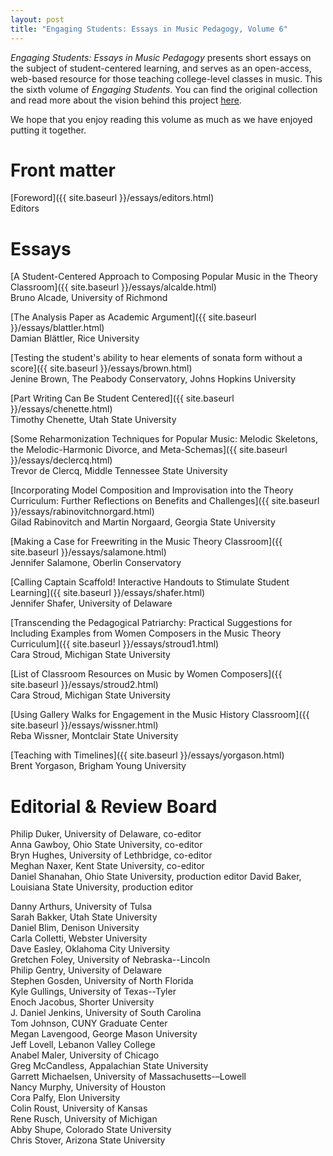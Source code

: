 ```yaml
---
layout: post
title: "Engaging Students: Essays in Music Pedagogy, Volume 6"
---
```


_Engaging Students: Essays in Music Pedagogy_ presents short essays on the subject of student-centered learning, and serves as an open-access, web-based resource for those teaching college-level classes in music. This the sixth volume of *Engaging Students*. You can find the original collection and read more about the vision behind this project [here](http://www.flipcamp.org/engagingstudents/).

We hope that you enjoy reading this volume as much as we have enjoyed putting it together.

# Front matter

[Foreword]({{ site.baseurl }}/essays/editors.html)  
Editors


# Essays

[A Student-Centered Approach to Composing Popular Music in the Theory Classroom]({{ site.baseurl }}/essays/alcalde.html)  
Bruno Alcade, University of Richmond

[The Analysis Paper as Academic Argument]({{ site.baseurl }}/essays/blattler.html)  
Damian Blättler, Rice University

[Testing the student's ability to hear elements of sonata form without a score]({{ site.baseurl }}/essays/brown.html)  
Jenine Brown, The Peabody Conservatory, Johns Hopkins University

[Part Writing Can Be Student Centered]({{ site.baseurl }}/essays/chenette.html)  
Timothy Chenette, Utah State University 

[Some Reharmonization Techniques for Popular Music: Melodic Skeletons, the Melodic-Harmonic Divorce, and Meta-Schemas]({{ site.baseurl }}/essays/declercq.html)  
Trevor de Clercq, Middle Tennessee State University

[Incorporating Model Composition and Improvisation into the Theory Curriculum: Further Reflections on Benefits and Challenges]({{ site.baseurl }}/essays/rabinovitchnorgard.html)  
Gilad Rabinovitch and Martin Norgaard, Georgia State University

[Making a Case for Freewriting in the Music Theory Classroom]({{ site.baseurl }}/essays/salamone.html)  
Jennifer Salamone, Oberlin Conservatory

[Calling Captain Scaffold! Interactive Handouts to Stimulate Student Learning]({{ site.baseurl }}/essays/shafer.html)  
Jennifer Shafer, University of Delaware 

[Transcending the Pedagogical Patriarchy: Practical Suggestions for Including Examples from Women Composers in the Music Theory Curriculum]({{ site.baseurl }}/essays/stroud1.html)  
Cara Stroud, Michigan State University

[List of Classroom Resources on Music by Women Composers]({{ site.baseurl }}/essays/stroud2.html)  
Cara Stroud, Michigan State University

[Using Gallery Walks for Engagement in the Music History Classroom]({{ site.baseurl }}/essays/wissner.html)  
Reba Wissner, Montclair State University 

[Teaching with Timelines]({{ site.baseurl }}/essays/yorgason.html)  
Brent Yorgason, Brigham Young University



# Editorial & Review Board

Philip Duker, University of Delaware, co-editor  
Anna Gawboy, Ohio State University, co-editor  
Bryn Hughes, University of Lethbridge, co-editor  
Meghan Naxer, Kent State University, co-editor  
Daniel Shanahan, Ohio State University, production editor
David Baker, Louisiana State University, production editor

Danny Arthurs, University of Tulsa<br>
Sarah Bakker, Utah State University<br>
Daniel Blim, Denison University<br>
Carla Colletti, Webster University<br> 
Dave Easley, Oklahoma City University<br> 
Gretchen Foley, University of Nebraska--Lincoln<br>
Philip Gentry, University of Delaware<br>
Stephen Gosden, University of North Florida<br>
Kyle Gullings, University of Texas--Tyler<br>
Enoch Jacobus, Shorter University<br>
J. Daniel Jenkins, University of South Carolina<br>
Tom Johnson, CUNY Graduate Center<br>
Megan Lavengood, George Mason University<br>
Jeff Lovell, Lebanon Valley College<br>
Anabel Maler, University of Chicago<br>
Greg McCandless, Appalachian State University<br>
Garrett Michaelsen, University of Massachusetts-–Lowell<br>
Nancy Murphy, University of Houston<br>
Cora Palfy, Elon University<br>
Colin Roust, University of Kansas<br>
Rene Rusch, University of Michigan<br>
Abby Shupe, Colorado State University<br> 
Chris Stover, Arizona State University<br>



